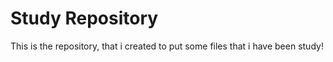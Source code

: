 # Study Repository

This is the repository, that i created to put some files that i have been study!
